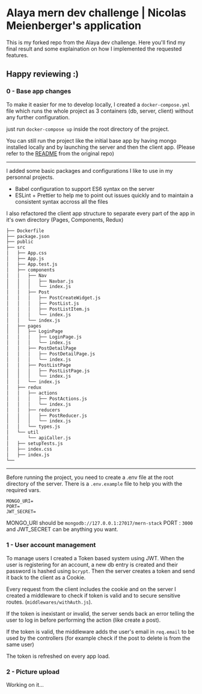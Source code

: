 
# Alaya mern dev challenge | Nicolas Meienberger's application 

This is my forked repo from the Alaya dev challenge. Here you'll find my final result and some explaination on how I implemented the requested features.

## Happy reviewing :)

### 0 - Base app changes

To make it easier for me to develop locally, I created a `docker-compose.yml` file which runs the whole project as 3 containers (db, server, client) without any further configuration.

just run `docker-compose up` inside the root directory of the project.

You can still run the project like the initial base app by having mongo installed locally and by launching the server and then the client app. (Please refer to the [README](https://github.com/Onigam/mern-stack/blob/master/README.md) from the original repo)

---

I added some basic packages and configurations I like to use in my personnal projects. 

- Babel configuration to support ES6 syntax on the server
- ESLint + Prettier to help me to point out issues quickly and to maintain a consistent syntax accross all the files

I also refactored the client app structure to separate every part of the app in it's own directory (Pages, Components, Redux)

```bash
├── Dockerfile
├── package.json
├── public
├── src
│   ├── App.css
│   ├── App.js
│   ├── App.test.js
│   ├── components
│   │   ├── Nav
│   │   │   ├── Navbar.js
│   │   │   └── index.js
│   │   ├── Post
│   │   │   ├── PostCreateWidget.js
│   │   │   ├── PostList.js
│   │   │   ├── PostListItem.js
│   │   │   └── index.js
│   │   └── index.js
│   ├── pages
│   │   ├── LoginPage
│   │   │   ├── LoginPage.js
│   │   │   └── index.js
│   │   ├── PostDetailPage
│   │   │   ├── PostDetailPage.js
│   │   │   └── index.js
│   │   ├── PostListPage
│   │   │   ├── PostListPage.js
│   │   │   └── index.js
│   │   └── index.js
│   ├── redux
│   │   ├── actions
│   │   │   ├── PostActions.js
│   │   │   └── index.js
│   │   ├── reducers
│   │   │   ├── PostReducer.js
│   │   │   └── index.js
│   │   └── types.js
│   └── util
│       └── apiCaller.js
│   ├── setupTests.js
│   ├── index.css
│   ├── index.js
└──
```

---

Before running the project, you need to create a .env file at the root directory of the server. There is a `.env.example` file to help you with the required vars.

```
MONGO_URI=
PORT=
JWT_SECRET=
```

MONGO_URI should be `mongodb://127.0.0.1:27017/mern-stack` PORT : `3000` and JWT_SECRET can be anything you want.

### 1 - User account management

To manage users I created a Token based system using JWT. When the user is registering for an account, a new db entry is created and their password is hashed using `bcrypt`. Then the server creates a token and send it back to the client as a Cookie.

Every request from the client includes the cookie and on the server I created a middleware to check if token is valid and to secure sensitive routes. (`middlewares/withAuth.js`).

If the token is inexistant or invalid, the server sends back an error telling the user to log in before performing the action (like create a post).

If the token is valid, the middleware adds the user's email in `req.email` to be used by the controllers (for example check if the post to delete is from the same user)

The token is refreshed on every app load.

### 2 - Picture upload

Working on it...
